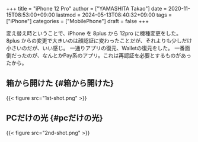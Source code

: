 +++
title = "iPhone 12 Pro"
author = ["YAMASHITA Takao"]
date = 2020-11-15T08:53:00+09:00
lastmod = 2024-05-13T08:40:32+09:00
tags = ["iPhone"]
categories = ["MobilePhone"]
draft = false
+++

変え替え時ということで、iPhone を 8plus から 12pro に機種変更をした。
8plus からの変更で大きいのは顔認証に変わったことだが、それよりも少しだけ小さいのだが、いい感じ。
一通りアプリの復元、Walletの復元をした。
一番面倒だったのが、なんとかPay系のアプリ。これは再認証を必要とするものがあったから。


## 箱から開けた {#箱から開けた}

{{< figure src="1st-shot.png" >}}


## PCだけの光 {#pcだけの光}

{{< figure src="2nd-shot.png" >}}
